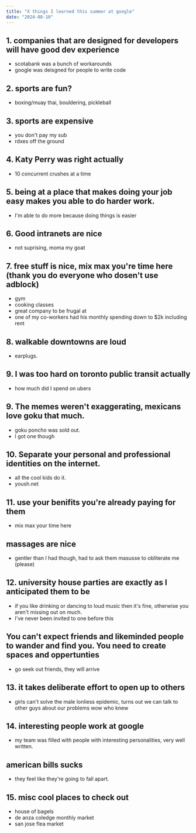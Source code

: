 ```yaml
---
title: "X things I learned this summer at google"
date: "2024-08-10"
---
```


## 1. companies that are designed for developers will have good dev experience
- scotabank was a bunch of workarounds
- google was deisgned for people to write code
## 2. sports are fun?
- boxing/muay thai, bouldering, pickleball
## 3. sports are expensive
- you don't pay my sub
- rdxes off the ground
## 4. Katy Perry was right actually
- 10 concurrent crushes at a time
## 5. being at a place that makes doing your job easy makes you able to do harder work.
- I'm able to do more because doing things is easier
## 6. Good intranets are nice
- not suprising, moma my goat
## 7. free stuff is nice, mix max you're time here (thank you do everyone who dosen't use adblock)
- gym 
- cooking classes
- great company to be frugal at
- one of my co-workers had his monthly spending down to $2k including rent
## 8. walkable downtowns are loud
- earplugs.
## 9. I was too hard on toronto public transit actually
- how much did I spend on ubers
## 9. The memes weren't exaggerating, mexicans love goku that much.
- goku poncho was sold out. 
- I got one though
## 10. Separate your personal and professional identities on the internet.    
- all the cool kids do it. 
- yoush.net
## 11. use your benifits you're already paying for them
- mix max your time here
## massages are nice
- gentler than I had though, had to ask them masusse to obliterate me (please)
## 12. university house parties are exactly as I anticipated them to be 
- if you like drinking or dancing to loud music then it's fine, otherwise you aren't missing out on much.
- I've never been invited to one before this
## You can't expect friends and likeminded people to wander and find you. You need to create spaces and oppertunties
- go seek out friends, they will arrive
## 13. it takes deliberate effort to open up to others
- girls can't solve the male lonliess epidemic, turns out we can talk to other guys about our problems wow who knew
## 14. interesting people work at google
- my team was filled with people with interesting personalities, very well written.
## american bills sucks
- they feel like they're going to fall apart.
## 15. misc cool places to check out
- house of bagels
- de anza coledge monthly market
- san jose flea market
